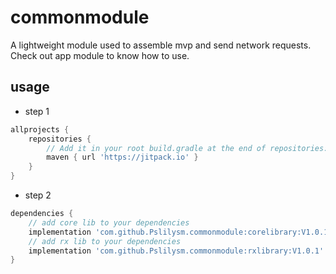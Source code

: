 # commonmodule
A lightweight module used to assemble mvp and send network requests.
Check out app module to know how to use.

## usage

* step 1
```groovy
allprojects {
    repositories {
        // Add it in your root build.gradle at the end of repositories:
        maven { url 'https://jitpack.io' }
    }
}
```
* step 2
```groovy
dependencies {
    // add core lib to your dependencies
    implementation 'com.github.Pslilysm.commonmodule:corelibrary:V1.0.1'
    // add rx lib to your dependencies
    implementation 'com.github.Pslilysm.commonmodule:rxlibrary:V1.0.1'
}
```


